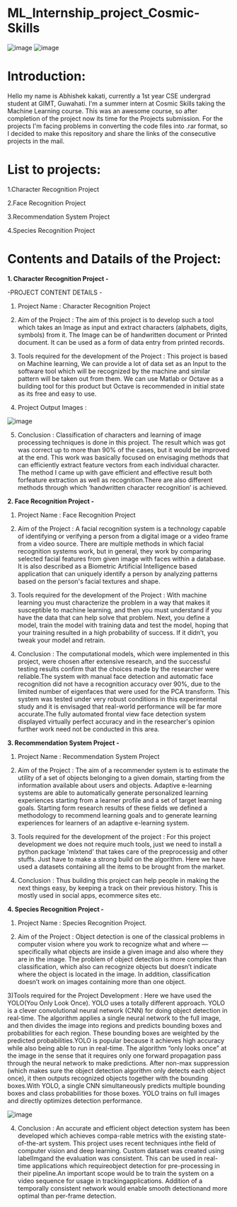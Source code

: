 # **ML_Internship_project_Cosmic-Skills**

![image](https://user-images.githubusercontent.com/57028410/87006381-338cfe00-c1de-11ea-9488-8bd5bece6ee7.png)
![image](https://user-images.githubusercontent.com/57028410/87008352-3a694000-c1e1-11ea-8023-cfaf52d140b6.png)

# Introduction:
Hello my name is Abhishek kakati, currently a 1st year CSE undergrad student at GIMT, Guwahati. I'm a summer intern at Cosmic Skills taking the Machine Learning course. This was an awesome course, so after completion of the project now its time for the Projects submission. For the projects I'm facing problems in converting the code files into .rar format, so I decided to make this repository and share the links of the consecutive projects in the mail.

# List to projects:
1.Character Recognition Project

2.Face Recognition Project

3.Recommendation System Project

4.Species Recognition Project

# Contents and Datails of the Project:

**1. Character Recognition Project -**

-PROJECT CONTENT DETAILS -

1) Project Name : Character Recognition Project

2) Aim of the Project : The aim of this project is to develop such a tool which takes an Image as input and extract characters (alphabets, digits, symbols) from it. The Image can be of handwritten document or Printed document. It can be used as a form of data entry from printed records.

3) Tools required for the development of the Project : This project is based on Machine learning, We can provide a lot of data set as an Input to the software tool which will be recognized by the machine and similar pattern will be taken out from them. We can use Matlab or Octave as a building tool for this product but Octave is recommended in initial state as its free and easy to use.

4) Project Output Images :

![image](https://user-images.githubusercontent.com/57028410/87012378-d21d5d00-c1e6-11ea-9083-bcad18fe2c5a.png)

5) Conclusion : Classification of characters and learning of image processing techniques is done in this project. The result which was got was correct up to more than 90% of the cases, but it would be improved at the end. This work was basically focused on envisaging methods that can efficiently extract feature vectors from each individual character. The method I came up with gave efficient and effective result both forfeature extraction as well as recognition.There are also different methods through which ‘handwritten character recognition’ is achieved.

**2. Face Recognition Project -**

1) Project Name : Face Recognition Project

2) Aim of the Project : A facial recognition system is a technology capable of identifying or verifying a person from a digital image or a video frame from a video source. There are multiple methods in which facial recognition systems work, but in general, they work by comparing selected facial features from given image with faces within a database. It is also described as a Biometric Artificial Intelligence based application that can uniquely identify a person by analyzing patterns based on the person's facial textures and shape.

3) Tools required for the development of the Project : With machine learning you must characterize the problem in a way that makes it susceptible to machine learning, and then you must understand if you have the data that can help solve that problem. Next, you define a model, train the model with training data and test the model, hoping that your training resulted in a high probability of success. If it didn’t, you tweak your model and retrain.

4) Conclusion : The computational models, which were implemented in this project, were chosen after extensive research, and the successful testing results confirm that the choices made by the researcher were reliable.The system with manual face detection and automatic face recognition did not have a recognition accuracy over 90%, due to the limited number of eigenfaces that were used for the PCA transform. This system was tested under very robust conditions in this experimental study and it is envisaged that real-world performance will be far more accurate.The fully automated frontal view face detection system displayed virtually perfect accuracy and in the researcher's opinion further work need not be conducted in this area.

**3. Recommendation System Project -**

1) Project Name : Recommendation System Project

2) Aim of the Project : The aim of a recommender system is to estimate the utility of a set of objects belonging to a given domain, starting from the information available about users and objects. Adaptive e-learning systems are able to automatically generate personalized learning experiences starting from a learner profile and a set of target learning goals. Starting form research results of these fields we defined a methodology to recommend learning goals and to generate learning experiences for learners of an adaptive e-learning system.
3) Tools required for the development of the project : For this project development we does not require much tools, just we need to install a python package 'mlxtend' that takes care of the preprocessig and other stuffs. Just have to make a strong build on the algorithm. Here we have used a datasets containing all the items to be brought from the market.

4) Conclusion : Thus building this project can help people in making the next things easy, by keeping a track on their previous history. This is mostly used in social apps, ecommerce sites etc.

**4. Species Recognition Project -**

1) Project Name : Species Recognition Project.

2) Aim of the Project : Object detection is one of the classical problems in computer vision where you work to recognize what and where — specifically what objects are inside a given image and also where they are in the image. The problem of object detection is more complex than classification, which also can recognize objects but doesn’t indicate where the object is located in the image. In addition, classification doesn’t work on images containing more than one object.

3)Tools required for the Project Development : Here we have used the YOLO(You Only Look Once). YOLO uses a totally different approach. YOLO is a clever convolutional neural network (CNN) for doing object detection in real-time. The algorithm applies a single neural network to the full image, and then divides the image into regions and predicts bounding boxes and probabilities for each region. These bounding boxes are weighted by the predicted probabilities.YOLO is popular because it achieves high accuracy while also being able to run in real-time. The algorithm “only looks once” at the image in the sense that it requires only one forward propagation pass through the neural network to make predictions. After non-max suppression (which makes sure the object detection algorithm only detects each object once), it then outputs recognized objects together with the bounding boxes.With YOLO, a single CNN simultaneously predicts multiple bounding boxes and class probabilities for those boxes. YOLO trains on full images and directly optimizes detection performance.

![image](https://user-images.githubusercontent.com/57028410/87013142-d433eb80-c1e7-11ea-8534-39fd82cd6dc9.png)

4) Conclusion : An accurate and efficient object detection system has been developed which achieves compa-rable metrics with the existing state-of-the-art system. This project uses recent techniques inthe field of computer vision and deep learning. Custom dataset was created using labelImgand the evaluation was consistent. This can be used in real-time applications which requireobject detection for pre-processing in their pipeline.An important scope would be to train the system on a video sequence for usage in trackingapplications. Addition of a temporally consistent network would enable smooth detectionand more optimal than per-frame detection.

